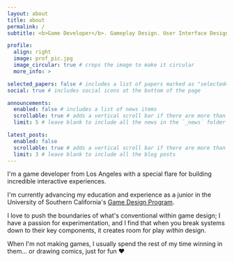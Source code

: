 ```yaml
---
layout: about
title: about
permalink: /
subtitle: <b>Game Developer</b>. Gameplay Design. User Interface Design. Lover of Punchy, Colorful Games.

profile:
  align: right
  image: prof_pic.jpg
  image_circular: true # crops the image to make it circular
  more_info: >

selected_papers: false # includes a list of papers marked as "selected={true}"
social: true # includes social icons at the bottom of the page

announcements:
  enabled: false # includes a list of news items
  scrollable: true # adds a vertical scroll bar if there are more than 3 news items
  limit: 5 # leave blank to include all the news in the `_news` folder

latest_posts:
  enabled: false
  scrollable: true # adds a vertical scroll bar if there are more than 3 new posts items
  limit: 3 # leave blank to include all the blog posts
---
```


I'm a game developer from Los Angeles with a special flare for building incredible interactive experiences.

I'm currently advancing my education and experience as a junior in the University of Southern California's [Game Design Program](https://games.usc.edu/ourprogram).

I love to push the boundaries of what's conventional within game design; I have a passion for experimentation, and I find that when you break systems down to their key components, it creates room for play <i>within</i> design.

When I'm not making games, I usually spend the rest of my time winning in them... or drawing comics, just for fun ♥
